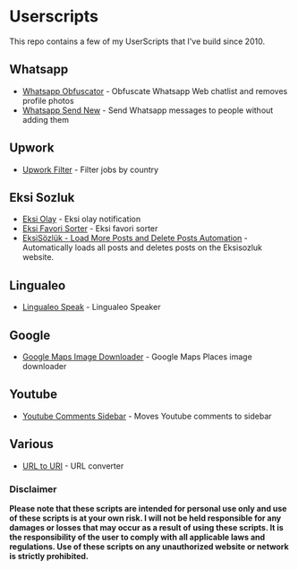 # Userscripts

This repo contains a few of my UserScripts that I've build since 2010.

## Whatsapp
-   [Whatsapp Obfuscator](https://github.com/baturkacamak/UserScripts/tree/master/whatsapp-obfuscator#readme) - Obfuscate Whatsapp Web chatlist and removes profile photos
-   [Whatsapp Send New](https://github.com/baturkacamak/UserScripts/tree/master/whatsapp-send-new#readme) - Send Whatsapp messages to people without adding them

## Upwork
-   [Upwork Filter](https://github.com/baturkacamak/UserScripts/tree/master/upwork-filter#readme) - Filter jobs by country

## Eksi Sozluk
-   [Eksi Olay](https://github.com/baturkacamak/UserScripts/tree/master/eksi-olay#readme) - Eksi olay notification
-   [Eksi Favori Sorter](https://github.com/baturkacamak/UserScripts/tree/master/eksi-favori#readme) - Eksi favori sorter
-   [EksiSözlük - Load More Posts and Delete Posts Automation](https://github.com/baturkacamak/UserScripts/tree/master/eksi-post-automation#readme) - Automatically loads all posts and deletes posts on the Eksisozluk website.

## Lingualeo
-   [Lingualeo Speak](https://github.com/baturkacamak/UserScripts/tree/master/lingualeo-speak#readme) - Lingualeo Speaker

## Google
-   [Google Maps Image Downloader](https://github.com/baturkacamak/UserScripts/tree/master/googlemaps-image-downlaoder#readme) - Google Maps Places image downloader

## Youtube
-   [Youtube Comments Sidebar](https://github.com/baturkacamak/UserScripts/tree/master/youtube-comments-sidebar#readme
) - Moves Youtube comments to sidebar

## Various
-   [URL to URI](https://github.com/baturkacamak/UserScripts/tree/master/url-to-url#readme) - URL converter

### Disclaimer
**Please note that these scripts are intended for personal use only and use of these scripts is at your own risk. I will not be held responsible for any damages or losses that may occur as a result of using these scripts. It is the responsibility of the user to comply with all applicable laws and regulations. Use of these scripts on any unauthorized website or network is strictly prohibited.**
